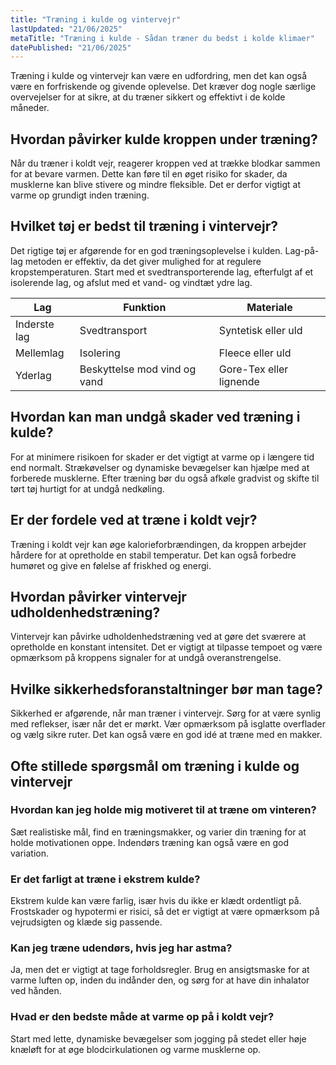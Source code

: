 ```yaml
---
title: "Træning i kulde og vintervejr"
lastUpdated: "21/06/2025"
metaTitle: "Træning i kulde - Sådan træner du bedst i kolde klimaer"
datePublished: "21/06/2025"
---
```


Træning i kulde og vintervejr kan være en udfordring, men det kan også være en forfriskende og givende oplevelse. Det kræver dog nogle særlige overvejelser for at sikre, at du træner sikkert og effektivt i de kolde måneder.

## Hvordan påvirker kulde kroppen under træning?

Når du træner i koldt vejr, reagerer kroppen ved at trække blodkar sammen for at bevare varmen. Dette kan føre til en øget risiko for skader, da musklerne kan blive stivere og mindre fleksible. Det er derfor vigtigt at varme op grundigt inden træning.

## Hvilket tøj er bedst til træning i vintervejr?

Det rigtige tøj er afgørende for en god træningsoplevelse i kulden. Lag-på-lag metoden er effektiv, da det giver mulighed for at regulere kropstemperaturen. Start med et svedtransporterende lag, efterfulgt af et isolerende lag, og afslut med et vand- og vindtæt ydre lag.

| Lag | Funktion | Materiale |
|-----|----------|-----------|
| Inderste lag | Svedtransport | Syntetisk eller uld |
| Mellemlag | Isolering | Fleece eller uld |
| Yderlag | Beskyttelse mod vind og vand | Gore-Tex eller lignende |

## Hvordan kan man undgå skader ved træning i kulde?

For at minimere risikoen for skader er det vigtigt at varme op i længere tid end normalt. Strækøvelser og dynamiske bevægelser kan hjælpe med at forberede musklerne. Efter træning bør du også afkøle gradvist og skifte til tørt tøj hurtigt for at undgå nedkøling.

## Er der fordele ved at træne i koldt vejr?

Træning i koldt vejr kan øge kalorieforbrændingen, da kroppen arbejder hårdere for at opretholde en stabil temperatur. Det kan også forbedre humøret og give en følelse af friskhed og energi.

## Hvordan påvirker vintervejr udholdenhedstræning?

Vintervejr kan påvirke udholdenhedstræning ved at gøre det sværere at opretholde en konstant intensitet. Det er vigtigt at tilpasse tempoet og være opmærksom på kroppens signaler for at undgå overanstrengelse.

## Hvilke sikkerhedsforanstaltninger bør man tage?

Sikkerhed er afgørende, når man træner i vintervejr. Sørg for at være synlig med reflekser, især når det er mørkt. Vær opmærksom på isglatte overflader og vælg sikre ruter. Det kan også være en god idé at træne med en makker.

## Ofte stillede spørgsmål om træning i kulde og vintervejr

### Hvordan kan jeg holde mig motiveret til at træne om vinteren?

Sæt realistiske mål, find en træningsmakker, og varier din træning for at holde motivationen oppe. Indendørs træning kan også være en god variation.

### Er det farligt at træne i ekstrem kulde?

Ekstrem kulde kan være farlig, især hvis du ikke er klædt ordentligt på. Frostskader og hypotermi er risici, så det er vigtigt at være opmærksom på vejrudsigten og klæde sig passende.

### Kan jeg træne udendørs, hvis jeg har astma?

Ja, men det er vigtigt at tage forholdsregler. Brug en ansigtsmaske for at varme luften op, inden du indånder den, og sørg for at have din inhalator ved hånden.

### Hvad er den bedste måde at varme op på i koldt vejr?

Start med lette, dynamiske bevægelser som jogging på stedet eller høje knæløft for at øge blodcirkulationen og varme musklerne op.
